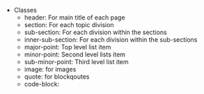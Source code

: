 - Classes
  - header: For main title of each page
  - section: For each topic division
  - sub-section: For each division within the sections
  - inner-sub-section: For each division within the sub-sections
  - major-point: Top level list item
  - minor-point: Second level lists item
  - sub-minor-point: Third level list item
  - image: for images
  - quote: for blockqoutes
  - code-block:
